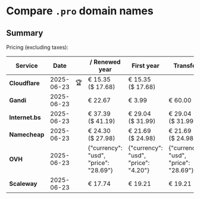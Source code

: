 # Compare `.pro` domain names

## Summary

Pricing (excluding taxes):

| Service | Date |  | / Renewed year | First year | Transfer | Restoration |
|--|--|--|--|--|--|--|
| **Cloudflare** | 2025-06-23 | 🏆 | € 15.35<br>($ 17.68) | € 15.35<br>($ 17.68) |  |  |
| **Gandi** | 2025-06-23 |  | € 22.67 | € 3.99 | € 60.00 | € 92.87 |
| **Internet.bs** | 2025-06-23 |  | € 37.39<br>($ 41.19) | € 29.04<br>($ 31.99) | € 29.04<br>($ 31.99) | € 137.25<br>($ 151.19) |
| **Namecheap** | 2025-06-23 |  | € 24.30<br>($ 27.98) | € 21.69<br>($ 24.98) | € 21.69<br>($ 24.98) |  |
| **OVH** | 2025-06-23 |  | {"currency": "usd", "price": "28.69"} | {"currency": "usd", "price": "4.20"} | {"currency": "usd", "price": "28.69"} |  |
| **Scaleway** | 2025-06-23 |  | € 17.74 | € 19.21 | € 19.21 | € 49.99 |
